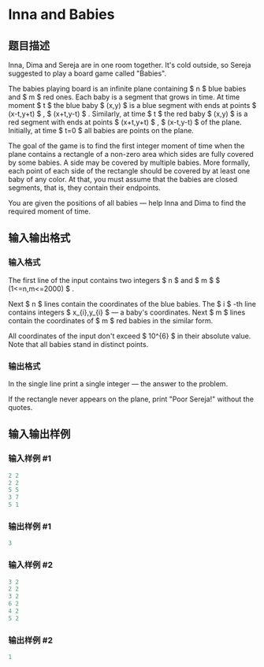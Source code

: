 # Inna and Babies

## 题目描述

Inna, Dima and Sereja are in one room together. It's cold outside, so Sereja suggested to play a board game called "Babies".

The babies playing board is an infinite plane containing $ n $ blue babies and $ m $ red ones. Each baby is a segment that grows in time. At time moment $ t $ the blue baby $ (x,y) $ is a blue segment with ends at points $ (x-t,y+t) $ , $ (x+t,y-t) $ . Similarly, at time $ t $ the red baby $ (x,y) $ is a red segment with ends at points $ (x+t,y+t) $ , $ (x-t,y-t) $ of the plane. Initially, at time $ t=0 $ all babies are points on the plane.

The goal of the game is to find the first integer moment of time when the plane contains a rectangle of a non-zero area which sides are fully covered by some babies. A side may be covered by multiple babies. More formally, each point of each side of the rectangle should be covered by at least one baby of any color. At that, you must assume that the babies are closed segments, that is, they contain their endpoints.

You are given the positions of all babies — help Inna and Dima to find the required moment of time.

## 输入输出格式

### 输入格式

The first line of the input contains two integers $ n $ and $ m $ $ (1<=n,m<=2000) $ .

Next $ n $ lines contain the coordinates of the blue babies. The $ i $ -th line contains integers $ x_{i},y_{i} $ — a baby's coordinates. Next $ m $ lines contain the coordinates of $ m $ red babies in the similar form.

All coordinates of the input don't exceed $ 10^{6} $ in their absolute value. Note that all babies stand in distinct points.

### 输出格式

In the single line print a single integer — the answer to the problem.

If the rectangle never appears on the plane, print "Poor Sereja!" without the quotes.

## 输入输出样例

### 输入样例 #1

```cpp
2 2
2 2
5 5
3 7
5 1

```
### 输出样例 #1

```cpp
3

```
### 输入样例 #2

```cpp
3 2
2 2
3 2
6 2
4 2
5 2

```
### 输出样例 #2

```cpp
1

```
